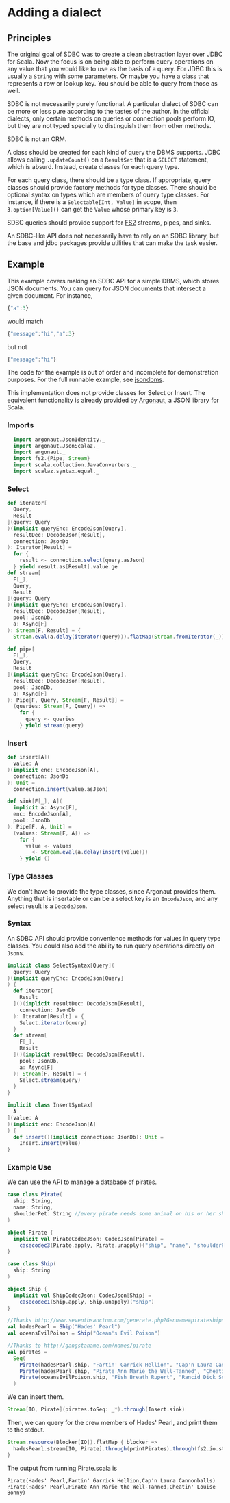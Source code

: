 # Adding a dialect

## Principles

The original goal of SDBC was to create a clean abstraction layer over JDBC for Scala. Now the focus is on being able to perform query operations on any value that you would like to use as the basis of a query. For JDBC this is usually a `String` with some parameters. Or maybe you have a class that represents a row or lookup key. You should be able to query from those as well.

SDBC is not necessarily purely functional. A particular dialect of SDBC can be more or less pure according to the tastes of the author. In the official dialects, only certain methods on queries or connection pools perform IO, but they are not typed specially to distinguish them from other methods.

SDBC is not an ORM.

A class should be created for each kind of query the DBMS supports. JDBC allows calling `.updateCount()` on a `ResultSet` that is a `SELECT` statement, which is absurd. Instead, create classes for each query type.

For each query class, there should be a type class. If appropriate, query classes should provide factory methods for type classes. There should be optional syntax on types which are members of query type classes. For instance, if there is a `Selectable[Int, Value]` in scope, then `3.option[Value]()` can get the `Value` whose primary key is `3`.

SDBC queries should provide support for [FS2](https://github.com/functional-streams-for-scala/fs2) streams, pipes, and sinks.

An SDBC-like API does not necessarily have to rely on an SDBC library, but the base and jdbc packages provide utilities that can make the task easier.

## Example

This example covers making an SDBC API for a simple DBMS, which stores JSON documents. You can query for JSON documents that intersect a given document. For instance,

```javascript
{"a":3}
```

would match

```javascript
{"message":"hi","a":3}
```

but not

```javascript
{"message":"hi"}
```

The code for the example is out of order and incomplete for demonstration purposes. For the full runnable example, see [jsondbms](/examples/src/main/scala/com/example/jsondbms/).

This implementation does not provide classes for Select or Insert. The equivalent functionality is already provided by [Argonaut](http://argonaut.io/), a JSON library for Scala.

### Imports

```scala
  import argonaut.JsonIdentity._
  import argonaut.JsonScalaz._
  import argonaut._
  import fs2.{Pipe, Stream}
  import scala.collection.JavaConverters._
  import scalaz.syntax.equal._
```

### Select

```scala
def iterator[
  Query,
  Result
](query: Query
)(implicit queryEnc: EncodeJson[Query],
  resultDec: DecodeJson[Result],
  connection: JsonDb
): Iterator[Result] =
  for {
    result <- connection.select(query.asJson)
  } yield result.as[Result].value.ge
def stream[
  F[_],
  Query,
  Result
](query: Query
)(implicit queryEnc: EncodeJson[Query],
  resultDec: DecodeJson[Result],
  pool: JsonDb,
  a: Async[F]
): Stream[F, Result] = {
  Stream.eval(a.delay(iterator(query))).flatMap(Stream.fromIterator(_))

def pipe[
  F[_],
  Query,
  Result
](implicit queryEnc: EncodeJson[Query],
  resultDec: DecodeJson[Result],
  pool: JsonDb,
  a: Async[F]
): Pipe[F, Query, Stream[F, Result]] =
  (queries: Stream[F, Query]) =>
    for {
      query <- queries
    } yield stream(query)
```

### Insert

```scala
def insert[A](
  value: A
)(implicit enc: EncodeJson[A],
  connection: JsonDb
): Unit =
  connection.insert(value.asJson)

def sink[F[_], A](
  implicit a: Async[F],
  enc: EncodeJson[A],
  pool: JsonDb
): Pipe[F, A, Unit] =
  (values: Stream[F, A]) =>
    for {
      value <- values
      _ <- Stream.eval(a.delay(insert(value)))
    } yield ()
```

### Type Classes

We don't have to provide the type classes, since Argonaut provides them. Anything that is insertable or can be a select key is an `EncodeJson`, and any select result is a `DecodeJson`.

### Syntax

An SDBC API should provide convenience methods for values in query type classes. You could also add the ability to run query operations directly on `Json`s.

```scala
implicit class SelectSyntax[Query](
  query: Query
)(implicit queryEnc: EncodeJson[Query]
) {
  def iterator[
    Result
  ]()(implicit resultDec: DecodeJson[Result],
    connection: JsonDb
  ): Iterator[Result] = {
    Select.iterator(query)
  }
  def stream[
    F[_],
    Result
  ]()(implicit resultDec: DecodeJson[Result],
    pool: JsonDb,
    a: Async[F]
  ): Stream[F, Result] = {
    Select.stream(query)
  }
}

implicit class InsertSyntax[
  A
](value: A
)(implicit enc: EncodeJson[A]
) {
  def insert()(implicit connection: JsonDb): Unit =
    Insert.insert(value)
}
```

### Example Use

We can use the API to manage a database of pirates.

```scala
case class Pirate(
  ship: String,
  name: String,
  shoulderPet: String //every pirate needs some animal on his or her shoulder
)

object Pirate {
  implicit val PirateCodecJson: CodecJson[Pirate] =
    casecodec3(Pirate.apply, Pirate.unapply)("ship", "name", "shoulderPet")
}

case class Ship(
  ship: String
)

object Ship {
  implicit val ShipCodecJson: CodecJson[Ship] =
    casecodec1(Ship.apply, Ship.unapply)("ship")
}

//Thanks http://www.seventhsanctum.com/generate.php?Genname=pirateshipnamer
val hadesPearl = Ship("Hades' Pearl")
val oceansEvilPoison = Ship("Ocean's Evil Poison")

//Thanks to http://gangstaname.com/names/pirate
val pirates =
  Seq(
    Pirate(hadesPearl.ship, "Fartin' Garrick Hellion", "Cap'n Laura Cannonballs"),
    Pirate(hadesPearl.ship, "Pirate Ann Marie the Well-Tanned", "Cheatin' Louise Bonny"),
    Pirate(oceansEvilPoison.ship, "Fish Breath Rupert", "Rancid Dick Scabb")
  )
```

We can insert them.

```scala
Stream[IO, Pirate](pirates.toSeq: _*).through(Insert.sink)
```

Then, we can query for the crew members of Hades' Pearl, and print them to the stdout.

```scala
Stream.resource(Blocker[IO]).flatMap { blocker =>
  hadesPearl.stream[IO, Pirate].through(printPirates).through(fs2.io.stdout[IO](blocker))
}
```

The output from running Pirate.scala is
```
Pirate(Hades' Pearl,Fartin' Garrick Hellion,Cap'n Laura Cannonballs)
Pirate(Hades' Pearl,Pirate Ann Marie the Well-Tanned,Cheatin' Louise Bonny)
```
